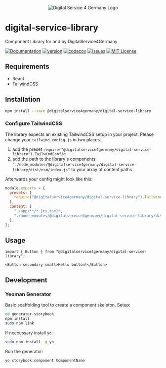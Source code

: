 <p align="center">
  <img src="https://github.com/digitalservice4germany/digital-service-library/blob/main/public/images/logo_200px.jpeg?raw=true" alt="Digital Service 4 Germany Logo"/>
</p>

# digital-service-library

Component Library for and by DigitalService4Germany

[![Documentation](https://img.shields.io/badge/Documentation-blue.svg)](https://digitalservice4germany.github.io/digital-service-library/?path=/story/docs-readme--page)
[![version](https://img.shields.io/npm/v/@digitalservice4germany/digital-service-library.svg)](https://www.npmjs.com/package/@digitalservice4germany/digital-service-library)
[![codecov](https://codecov.io/gh/digitalservice4germany/digital-service-library/branch/main/graph/badge.svg?token=2FTXQ46IS0)](https://codecov.io/gh/digitalservice4germany/digital-service-library)
[![Issues](https://img.shields.io/github/issues/digitalservice4germany/digital-service-library)](https://github.com/digitalservice4germany/digital-service-library/issues)
[![MIT License](https://img.shields.io/npm/l/starwars-names.svg)](http://opensource.org/licenses/MIT)

## Requirements

* React
* TailwindCSS

## Installation

```bash
npm install --save @digitalservice4germany/digital-service-library
```

### Configure TailwindCSS

The library expects an existing TailwindCSS setup in your project. Please change your `tailwind.config.js` in two places.

1. add the preset `require("@digitalservice4germany/digital-service-library").TailwindConfig`
2. add the path to the library's components `"./node_modules/@digitalservice4germany/digital-service-library/dist/esm/index.js"` to your array of content paths

Afterwards your config might look like this:

```js
module.exports = {
  presets: [
    require("@digitalservice4germany/digital-service-library").TailwindConfig,
  ],
  content: [
    "./app/**/*.{ts,tsx}",
    "./node_modules/@digitalservice4germany/digital-service-library/dist/esm/index.js",
  ],
};
```

## Usage

```tsx
import { Button } from "@digitalservice4germany/digital-service-library";

<Button secondary small>Hello button!</Button>
```

## Development

### Yeoman Generator

Basic scaffolding tool to create a component skeleton. Setup:

```bash
cd generator-storybook
npm install
sudo npm link
```

If neccessary install `yo`:

```bash
sudo npm install -g yo
```

Run the generator:

```bash
yo storybook:component ComponentName
```
